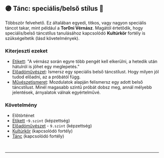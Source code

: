 ## 🟣 Tánc: speciális/belső stílus 🔁

Többször felvehető. Ez általában egyedi, titkos, vagy nagyon speciális táncot takar, mint például a **Tor0ni Vérnász**. Magától értetődik, hogy speciális/belső táncstílus tanulásához kapcsolódó **Kultúrkör** fortély is szükségeltetik (lásd követelmények).

### Kiterjeszti ezeket

- [Etikett](../kepzettsegek.szekunder/etikett.md): "A vérnász során egyre több pengét kell elkerülni, a hetedik után hátulról is jöhet egy meglepetés."
- [Előadóművészet](../kepzettsegek.szekunder/eloadomuveszet.md): Ismersz egy speciális belső táncstílust. Hogy milyen jól tudod előadni, az a próbától függ.
- [Művészetismeret](../kepzettsegek.szekunder/muveszetismeret.md): Mozdulatok alapján felismersz egy adott belső táncstílust. Minél magasabb szintű próbát dobsz meg, annál mélyebb jelentések, árnyalatok válnak egyértelművé.

### Követelmény

- Előtörténet
- [Etikett](../kepzettsegek.szekunder/etikett.md) -`9.szint` (képzettség)
- [Előadóművészet](../kepzettsegek.szekunder/eloadomuveszet.md) - `9.szint` (képzettség)
- [Kultúrkör](../fortelyok.kiemelt/kulturkor.md) (kapcsolódó fortély)
- [Tánc](tanc.md)  (kapcsolódó fortély)

<br />

---
